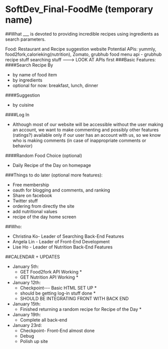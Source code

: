 SoftDev_Final-FoodMe (temporary name)
=============

##What
___ is devoted to providing incredible recipes using ingredients as search parameters. 

Food: Restaurant and Recipe suggestion website
Potential APis: yummly, food2fork,calorieking(nutrition), Zomato, grubhub
food menu api - grubhub
recipe stuff
searching stuff ---> LOOK AT APIs first
###Basic Features:
####Search Recipe By
 * by name of food item
 * by ingredients
 * optional for now: breakfast, lunch, dinner
 
####Suggestion 
 * by cuisine
 
####Log In 
 * Although most of our website will be accessible without the user making an account, we want to make commenting and possibly other features (ratings?) available only if our user has an account with us, so we know who is making comments (in case of inappropriate comments or behavior)

####Random Food Choice (optional)
 * Daily Recipe of the Day on homepage

###Things to do later (optional more features):
 * Free membership
 * oauth for blogging and comments, and ranking
 * Share on facebook
 * Twitter stuff
 * ordering from directly the site
 * add nutritional values
 * recipe of the day home screen

##Who:
 * Christina Ko- Leader of Searching Back-End Features
 * Angela Lin - Leader of Front-End Development
 * Lise Ho - Leader of Nutrition Back-End Features 

##CALENDAR + UPDATES
 * January 5th: 
    - GET Food2fork API Working *
    - GET Nutrition API Working *
 * January 12th:
    - Checkpoint--- Basic HTML SET UP * 
    - should be getting log-in stuff done *
    - SHOULD BE INTEGRATING FRONT WITH BACK END 
 * January 15th:
    - Finished returning a random recipe for Recipe of the Day *
 * January 19th:
    - Complete all back-end
 * January 23rd:
    - Checkpoint- Front-End almost done
    - Debug
    - Polish up site





